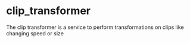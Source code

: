 # clip_transformer
The clip transformer is a service to perform transformations on clips like changing speed or size
